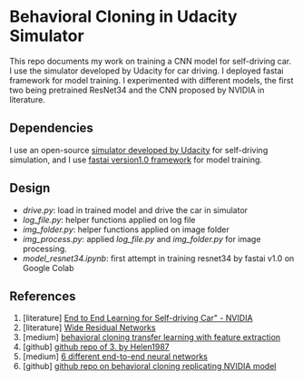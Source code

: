 # Behavioral Cloning in Udacity Simulator
This repo documents my work on training a CNN model for self-driving car. I use the simulator developed by Udacity for car driving. I deployed fastai framework for model training. I experimented with different models, the first two being pretrained ResNet34 and the CNN proposed by NVIDIA in literature.

## Dependencies
I use an open-source [simulator developed by Udacity](https://github.com/udacity/self-driving-car-sim) for self-driving simulation, and I use [fastai version1.0 framework](https://github.com/fastai/fastai) for model training.

## Design
- *drive.py*: load in trained model and drive the car in simulator<br/>
- *log_file.py*: helper functions applied on log file<br/>
- *img_folder.py*: helper functions applied on image folder<br/>
- *img_process.py*: applied *log_file.py* and *img_folder.py* for image processing.<br/>
- *model_resnet34.ipynb*: first attempt in training resnet34 by fastai v1.0 on Google Colab<br/>

## References
1. [literature] [End to End Learning for Self-driving Car" - NVIDIA](https://images.nvidia.com/content/tegra/automotive/images/2016/solutions/pdf/end-to-end-dl-using-px.pdf)
2. [literature] [Wide Residual Networks](https://arxiv.org/abs/1605.07146)
3. [medium] [behavioral cloning transfer learning with feature extraction](https://medium.com/@kastsiukavets.alena/behavioral-cloning-transfer-learning-with-feature-extraction-a17b0ebabf67)
4. [github] [github repo of 3. by Helen1987](https://github.com/Helen1987/CarND-Behavioral-Cloning-P3)
5. [medium] [6 different end-to-end neural networks](https://medium.com/self-driving-cars/6-different-end-to-end-neural-networks-f307fa2904a5?fbclid=IwAR1aZ2OWA8adivjcIUAf1XWF2T4T3RuWmZQDShk-rY6gvhJfPCMbydL1DqM)
6. [github] [github repo on behavioral cloning replicating NVIDIA model](https://github.com/naokishibuya/car-behavioral-cloning)
